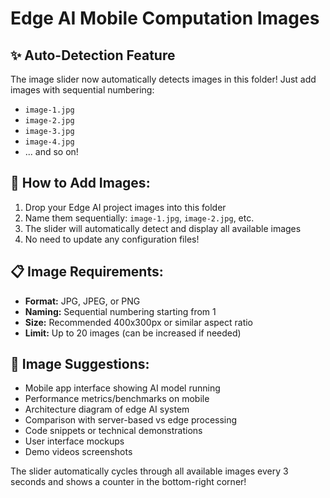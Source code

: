 # Edge AI Mobile Computation Images

## ✨ Auto-Detection Feature
The image slider now automatically detects images in this folder! Just add images with sequential numbering:

- `image-1.jpg` 
- `image-2.jpg`
- `image-3.jpg`
- `image-4.jpg`
- ... and so on!

## 🚀 How to Add Images:
1. Drop your Edge AI project images into this folder
2. Name them sequentially: `image-1.jpg`, `image-2.jpg`, etc.
3. The slider will automatically detect and display all available images
4. No need to update any configuration files!

## 📋 Image Requirements:
- **Format:** JPG, JPEG, or PNG
- **Naming:** Sequential numbering starting from 1
- **Size:** Recommended 400x300px or similar aspect ratio
- **Limit:** Up to 20 images (can be increased if needed)

## 🎯 Image Suggestions:
- Mobile app interface showing AI model running
- Performance metrics/benchmarks on mobile
- Architecture diagram of edge AI system  
- Comparison with server-based vs edge processing
- Code snippets or technical demonstrations
- User interface mockups
- Demo videos screenshots

The slider automatically cycles through all available images every 3 seconds and shows a counter in the bottom-right corner!

